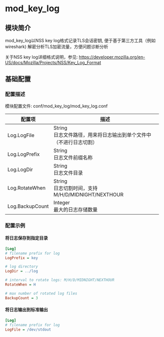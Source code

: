 # mod_key_log

## 模块简介

mod_key_log以NSS key log格式记录TLS会话密钥, 便于基于第三方工具（例如wireshark) 解密分析TLS加密流量，方便问题诊断分析

关于NSS key log详细格式说明，参见:
https://developer.mozilla.org/en-US/docs/Mozilla/Projects/NSS/Key_Log_Format

## 基础配置

### 配置描述

模块配置文件: conf/mod_key_log/mod_key_log.conf

| 配置项                | 描述                                        |
| ----------------------| ------------------------------------------- |
| Log.LogFile | String<br>日志文件路径，用来将日志输出到单个文件中（不进行日志切割） |
| Log.LogPrefix | String<br>日志文件前缀名称 |
| Log.LogDir | String<br>日志文件目录 |
| Log.RotateWhen | String<br>日志切割时间，支持 M/H/D/MIDNIGHT/NEXTHOUR |
| Log.BackupCount | Integer<br>最大的日志存储数量 |

### 配置示例

#### 将日志保存到指定目录

```ini
[Log]
# filename prefix for log 
LogPrefix = key

# log directory 
LogDir = ../log

# interval to rotate logs: M/H/D/MIDNIGHT/NEXTHOUR
RotateWhen = H 

# max number of rotated log files
BackupCount = 3
```

#### 将日志输出到标准输出

```ini
[Log]
# filename prefix for log 
LogFile = /dev/stdout
```
